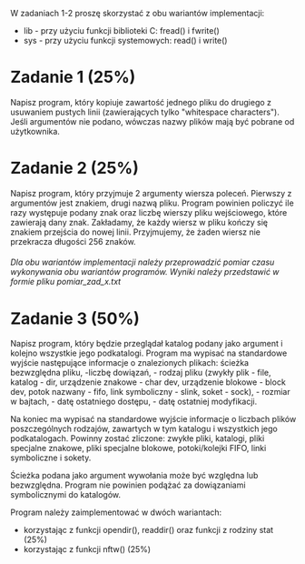 W zadaniach 1-2 proszę skorzystać z obu wariantów implementacji:
- lib - przy użyciu funkcji biblioteki C: fread() i fwrite()
- sys - przy użyciu funkcji systemowych: read() i write()

<h1> Zadanie 1 (25%) </h1>
Napisz program, który kopiuje zawartość jednego pliku do drugiego z usuwaniem pustych linii (zawierających tylko "whitespace characters"). Jeśli argumentów nie podano, wówczas nazwy plików mają być pobrane od użytkownika.

<h1> Zadanie 2 (25%) </h1>
Napisz program, który przyjmuje 2 argumenty wiersza poleceń. Pierwszy z argumentów jest znakiem, drugi nazwą pliku. Program powinien policzyć ile razy występuje podany znak oraz liczbę wierszy pliku wejściowego, które zawierają dany znak. Zakładamy, że każdy wiersz w pliku kończy się znakiem przejścia do nowej linii. Przyjmujemy, że żaden wiersz nie przekracza długości 256 znaków.

<h6> Dla obu wariantów implementacji należy przeprowadzić pomiar czasu wykonywania obu wariantów programów. Wyniki należy przedstawić w formie pliku pomiar_zad_x.txt </h6>

<h1> Zadanie 3 (50%) </h1>
Napisz program, który będzie przeglądał katalog podany jako argument i kolejno wszystkie jego podkatalogi. 
Program ma wypisać na standardowe wyjście następujące informacje o znalezionych plikach:
 ścieżka bezwzględna pliku,
-liczbę dowiązań,
- rodzaj pliku (zwykły plik - file, katalog - dir, urządzenie znakowe - char dev, urządzenie blokowe - block dev, potok nazwany - fifo, link symboliczny - slink, soket - sock),
- rozmiar w bajtach,
- datę ostatniego dostępu,
- datę ostatniej modyfikacji.

Na koniec ma wypisać na standardowe wyjście informacje o liczbach plików poszczególnych rodzajów, zawartych w tym katalogu i wszystkich jego podkatalogach. Powinny zostać zliczone: zwykłe pliki, katalogi, pliki specjalne znakowe, pliki specjalne blokowe, potoki/kolejki FIFO, linki symboliczne i sokety. 

Ścieżka podana jako argument wywołania może być względna lub bezwzględna. Program nie powinien podążać za dowiązaniami symbolicznymi do katalogów.

Program należy zaimplementować w dwóch wariantach:
- korzystając z funkcji opendir(), readdir() oraz funkcji z rodziny stat (25%)
- korzystając z funkcji nftw() (25%)
